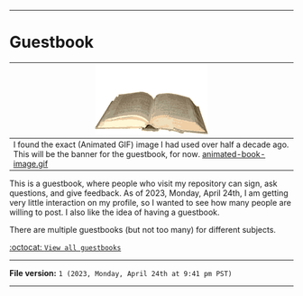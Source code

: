

***

# Guestbook

| ![animated-book-image.gif](/animated-book-image.gif) |
|---|
| I found the exact (Animated GIF) image I had used over half a decade ago. This will be the banner for the guestbook, for now. [animated-book-image.gif](/animated-book-image.gif) |

This is a guestbook, where people who visit my repository can sign, ask questions, and give feedback. As of 2023, Monday, April 24th, I am getting very little interaction on my profile, so I wanted to see how many people are willing to post. I also like the idea of having a guestbook.

There are multiple guestbooks (but not too many) for different subjects.

[:octocat: `View all guestbooks`](https://github.com/seanpm2001/Guestbook/discssions/)

***

**File version:** `1 (2023, Monday, April 24th at 9:41 pm PST)`

***
